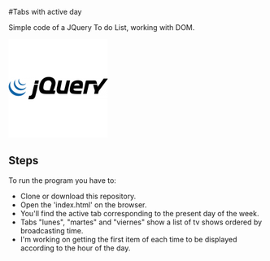 #Tabs with active day

Simple code of a JQuery To do List, working with DOM.

![jQuery Logo](images/jquery.png)

## Steps

To run the program you have to:

- Clone or download this repository.
- Open the 'index.html' on the browser.
- You'll find the active tab corresponding to the present day of the week. 
- Tabs "lunes", "martes" and "viernes" show a list of tv shows ordered by broadcasting time.
- I'm working on getting the first item of each time to be displayed according to the hour of the day.

